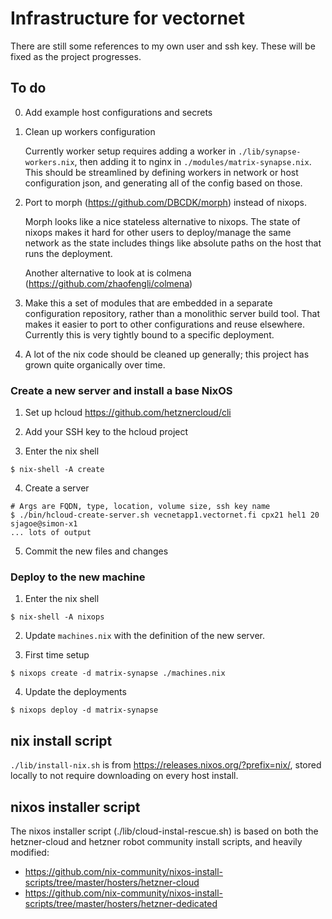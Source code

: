 # Infrastructure for vectornet

There are still some references to my own user and ssh key. These will
be fixed as the project progresses.

## To do

0. Add example host configurations and secrets

1. Clean up workers configuration

   Currently worker setup requires adding a worker in
   `./lib/synapse-workers.nix`, then adding it to nginx in
   `./modules/matrix-synapse.nix`.  This should be streamlined by
   defining workers in network or host configuration json, and
   generating all of the config based on those.

2. Port to morph (https://github.com/DBCDK/morph) instead of nixops.

   Morph looks like a nice stateless alternative to nixops.  The state
   of nixops makes it hard for other users to deploy/manage the same
   network as the state includes things like absolute paths on the
   host that runs the deployment.
   
   Another alternative to look at is colmena (https://github.com/zhaofengli/colmena)

3. Make this a set of modules that are embedded in a separate
   configuration repository, rather than a monolithic server build
   tool.  That makes it easier to port to other configurations and
   reuse elsewhere.  Currently this is very tightly bound to a
   specific deployment.

4. A lot of the nix code should be cleaned up generally; this
   project has grown quite organically over time.

### Create a new server and install a base NixOS

1. Set up hcloud https://github.com/hetznercloud/cli

2. Add your SSH key to the hcloud project

3. Enter the nix shell

```
$ nix-shell -A create
```

4. Create a server

```
# Args are FQDN, type, location, volume size, ssh key name
$ ./bin/hcloud-create-server.sh vecnetapp1.vectornet.fi cpx21 hel1 20 sjagoe@simon-x1
... lots of output
```

5. Commit the new files and changes

### Deploy to the new machine

1. Enter the nix shell

```
$ nix-shell -A nixops
```

2. Update `machines.nix` with the definition of the new server.

3. First time setup

```
$ nixops create -d matrix-synapse ./machines.nix
```

4. Update the deployments

```
$ nixops deploy -d matrix-synapse
```

## nix install script

`./lib/install-nix.sh` is from
<https://releases.nixos.org/?prefix=nix/>, stored locally to not
require downloading on every host install.

## nixos installer script

The nixos installer script (./lib/cloud-instal-rescue.sh) is based on
both the hetzner-cloud and hetzner robot community install scripts,
and heavily modified:

- https://github.com/nix-community/nixos-install-scripts/tree/master/hosters/hetzner-cloud
- https://github.com/nix-community/nixos-install-scripts/tree/master/hosters/hetzner-dedicated
